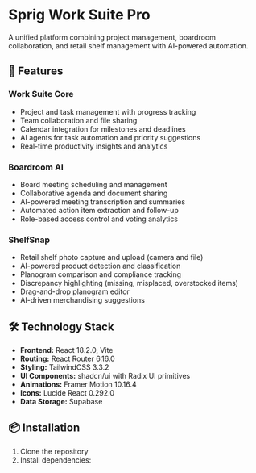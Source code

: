 
# Sprig Work Suite Pro

A unified platform combining project management, boardroom collaboration, and retail shelf management with AI-powered automation.

## 🚀 Features

### Work Suite Core
- Project and task management with progress tracking
- Team collaboration and file sharing
- Calendar integration for milestones and deadlines
- AI agents for task automation and priority suggestions
- Real-time productivity insights and analytics

### Boardroom AI
- Board meeting scheduling and management
- Collaborative agenda and document sharing
- AI-powered meeting transcription and summaries
- Automated action item extraction and follow-up
- Role-based access control and voting analytics

### ShelfSnap
- Retail shelf photo capture and upload (camera and file)
- AI-powered product detection and classification
- Planogram comparison and compliance tracking
- Discrepancy highlighting (missing, misplaced, overstocked items)
- Drag-and-drop planogram editor
- AI-driven merchandising suggestions

## 🛠️ Technology Stack

- **Frontend:** React 18.2.0, Vite
- **Routing:** React Router 6.16.0
- **Styling:** TailwindCSS 3.3.2
- **UI Components:** shadcn/ui with Radix UI primitives
- **Animations:** Framer Motion 10.16.4
- **Icons:** Lucide React 0.292.0
- **Data Storage:** Supabase

## 📦 Installation

1. Clone the repository
2. Install dependencies:
   